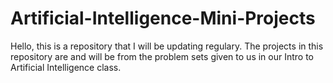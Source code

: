# Artificial-Intelligence-Mini-Projects

Hello, this is a repository that I will be updating regulary. The projects in this repository are and will be from the problem sets given to us in our Intro to Artificial Intelligence class.

